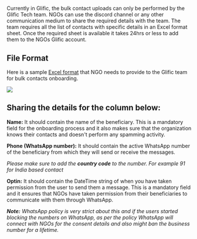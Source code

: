 # 

Currently in Glific, the bulk contact uploads can only be performed by the Glific Tech team. NGOs can use the discord channel or any other communication medium to share the required details with the team. The team requires all the list of contacts with specific details in an Excel format sheet. Once the required sheet is available it takes 24hrs or less to add them to the NGOs Glific account.

## File Format

Here is a sample [Excel format](https://docs.google.com/spreadsheets/d/1YZQgn2epiRWNqzDjow5EoR14YxCg_KV2hQKrUJvOfz4/edit#gid=0) that NGO needs to provide to the Glific team for bulk contacts onboarding.

![](https://static.slab.com/prod/uploads/8k89m6if/posts/images/K4yf2yXr13pbYd166mR3DCe-.png)

## 

## Sharing the details for the column below:



**Name:** It should contain the name of the beneficiary. This is a mandatory field for the onboarding process and it also makes sure that the organization knows their contacts and doesn&#39;t perform any spamming activity.

**Phone (WhatsApp number):** It should contain the active WhatsApp number of the beneficiary from which they will send or receive the messages.

_Please make sure to add the_ **_country code_** _to the number. For example 91 for India based contact_

**Optin:** It should contain the DateTime string of when you have taken permission from the user to send them a message. This is a mandatory field and it ensures that NGOs have taken permission from their beneficiaries to communicate with them through WhatsApp.

**_Note:_** _WhatsApp policy is very strict about this and if the users started blocking the numbers on WhatsApp, as per the policy WhatsApp will connect with NGOs for the consent details and also might ban the business number for a lifetime._
